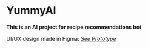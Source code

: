 # YummyAI
**This is an AI project for recipe recommendations bot**

UI/UX design made in Figma: *[See Prototype](https://www.figma.com/proto/XiNT3QFS7a2vGTeMge2oGt/YummyAI?node-id=0-1&t=Oeg842gzd77h0qXH-1)*

